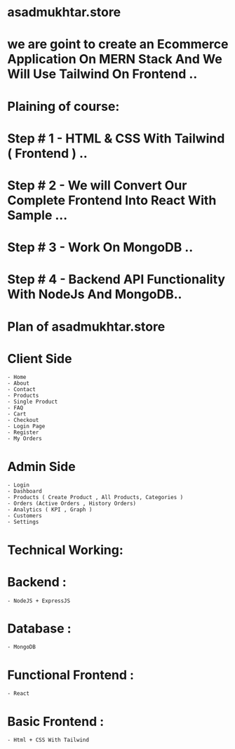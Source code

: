 # asadmukhtar.store
# we are goint to create an Ecommerce Application On MERN Stack And We Will Use Tailwind On Frontend ..
# Plaining of course:
# Step # 1  - HTML & CSS With Tailwind ( Frontend ) ..
# Step # 2  - We will Convert Our Complete Frontend Into React With Sample ...
# Step # 3  - Work On MongoDB ..
# Step # 4  - Backend API Functionality With NodeJs And MongoDB..
# Plan of asadmukhtar.store 
# Client Side
    - Home
    - About
    - Contact
    - Products
    - Single Product
    - FAQ
    - Cart
    - Checkout
    - Login Page
    - Register
    - My Orders
# Admin Side
    - Login
    - Dashboard
    - Products ( Create Product , All Products, Categories )
    - Orders (Active Orders , History Orders)
    - Analytics ( KPI , Graph )
    - Customers 
    - Settings
# Technical Working:
# Backend  :
    - NodeJS + ExpressJS
# Database :
    - MongoDB
# Functional Frontend :
    - React 
# Basic Frontend :
    - Html + CSS With Tailwind
